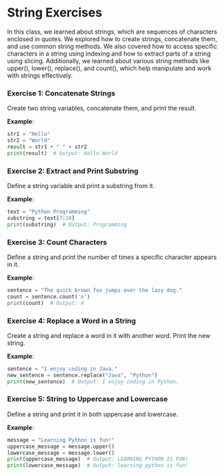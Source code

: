 # String Exercises

In this class, we learned about strings, which are sequences of characters enclosed in quotes. We explored how to create strings, concatenate them, and use common string methods. We also covered how to access specific characters in a string using indexing and how to extract parts of a string using slicing. Additionally, we learned about various string methods like upper(), lower(), replace(), and count(), which help manipulate and work with strings effectively.


### **Exercise 1: Concatenate Strings**

Create two string variables, concatenate them, and print the result.

**Example**:

```python
str1 = "Hello"
str2 = "World"
result = str1 + " " + str2
print(result)  # Output: Hello World

```

### **Exercise 2: Extract and Print Substring**

Define a string variable and print a substring from it.

**Example**:

```python
text = "Python Programming"
substring = text[7:18]
print(substring)  # Output: Programming

```

### **Exercise 3: Count Characters**

Define a string and print the number of times a specific character appears in it.

**Example**:

```python
sentence = "The quick brown fox jumps over the lazy dog."
count = sentence.count('o')
print(count)  # Output: 4

```

### **Exercise 4: Replace a Word in a String**

Create a string and replace a word in it with another word. Print the new string.

**Example**:

```python
sentence = "I enjoy coding in Java."
new_sentence = sentence.replace("Java", "Python")
print(new_sentence)  # Output: I enjoy coding in Python.

```

### **Exercise 5: String to Uppercase and Lowercase**

Define a string and print it in both uppercase and lowercase.

**Example**:

```python
message = "Learning Python is fun!"
uppercase_message = message.upper()
lowercase_message = message.lower()
print(uppercase_message)  # Output: LEARNING PYTHON IS FUN!
print(lowercase_message)  # Output: learning python is fun!

```